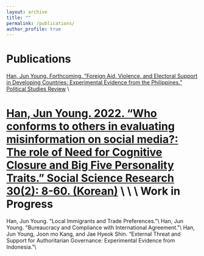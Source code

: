 ```yaml
---
layout: archive
title: ""
permalink: /publications/
author_profile: true
---
```


Publications
======

[Han, Jun Young. Forthcoming. ”Foreign Aid, Violence, and Electoral Support in Developing Countries: Experimental Evidence from the Philippines.” Political Studies Review](https://www.dropbox.com/scl/fi/glmu49uj3n20dyao9zjbq/junyoung_240322_final.pdf?rlkey=wqfwsolz4ktf7u1epz08qz6pt&dl=0) \\

[Han, Jun Young. 2022. “Who conforms to others in evaluating misinformation on social media?: The role of Need for Cognitive Closure and Big Five Personality Traits.” Social Science Research 30(2): 8-60. (Korean)](https://www.dropbox.com/scl/fi/f27m96r85kzchj6blgmmq/1_-_30-2.pdf?rlkey=1ws6zq7yl4gomohh2vez95l4q&dl=0) \\
\\
\\
Work in Progress
======
Han, Jun Young. "Local Immigrants and Trade Preferences."\\
Han, Jun Young. "Bureaucracy and Compliance with International Agreement."\\
Han, Jun Young, Joon mo Kang, and Jae Hyeok Shin. “External Threat and Support for Authoritarian Governance: Experimental Evidence from Indonesia.”\\